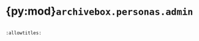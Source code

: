 # {py:mod}`archivebox.personas.admin`

```{py:module} archivebox.personas.admin
```

```{autodoc2-docstring} archivebox.personas.admin
:allowtitles:
```
